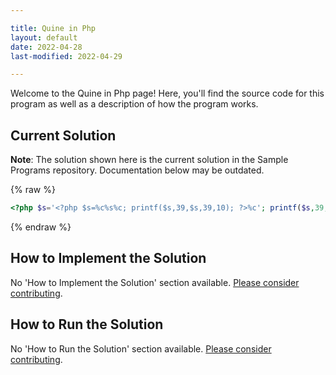 ```yaml
---

title: Quine in Php
layout: default
date: 2022-04-28
last-modified: 2022-04-29

---
```


Welcome to the Quine in Php page! Here, you'll find the source code for this program as well as a description of how the program works.

## Current Solution

**Note**: The solution shown here is the current solution in the Sample Programs repository. Documentation below may be outdated.

{% raw %}

```Php
<?php $s='<?php $s=%c%s%c; printf($s,39,$s,39,10); ?>%c'; printf($s,39,$s,39,10); ?>
```

{% endraw %}

## How to Implement the Solution

No 'How to Implement the Solution' section available. [Please consider contributing](https://github.com/TheRenegadeCoder/sample-programs-website).

## How to Run the Solution

No 'How to Run the Solution' section available. [Please consider contributing](https://github.com/TheRenegadeCoder/sample-programs-website).
